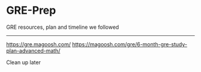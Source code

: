 # GRE-Prep
GRE resources, plan and timeline we followed

---
https://gre.magoosh.com/
https://magoosh.com/gre/6-month-gre-study-plan-advanced-math/

Clean up later